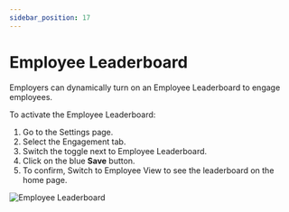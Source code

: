 ```yaml
---
sidebar_position: 17
---
```


# Employee Leaderboard 

Employers can dynamically turn on an Employee Leaderboard to engage employees. 

To activate the Employee Leaderboard: 
1. Go to the Settings page. 
2. Select the Engagement tab. 
3. Switch the toggle next to Employee Leaderboard. 
4. Click on the blue **Save** button.
5. To confirm, Switch to Employee View to see the leaderboard on the home page. 

![Employee Leaderboard](../../src/assets/CB-Leaderboard.gif)